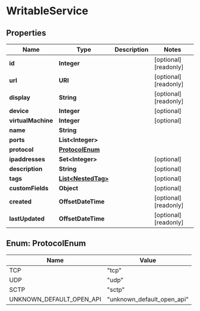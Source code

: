 

# WritableService


## Properties

| Name | Type | Description | Notes |
|------------ | ------------- | ------------- | -------------|
|**id** | **Integer** |  |  [optional] [readonly] |
|**url** | **URI** |  |  [optional] [readonly] |
|**display** | **String** |  |  [optional] [readonly] |
|**device** | **Integer** |  |  [optional] |
|**virtualMachine** | **Integer** |  |  [optional] |
|**name** | **String** |  |  |
|**ports** | **List&lt;Integer&gt;** |  |  |
|**protocol** | [**ProtocolEnum**](#ProtocolEnum) |  |  |
|**ipaddresses** | **Set&lt;Integer&gt;** |  |  [optional] |
|**description** | **String** |  |  [optional] |
|**tags** | [**List&lt;NestedTag&gt;**](NestedTag.md) |  |  [optional] |
|**customFields** | **Object** |  |  [optional] |
|**created** | **OffsetDateTime** |  |  [optional] [readonly] |
|**lastUpdated** | **OffsetDateTime** |  |  [optional] [readonly] |



## Enum: ProtocolEnum

| Name | Value |
|---- | -----|
| TCP | &quot;tcp&quot; |
| UDP | &quot;udp&quot; |
| SCTP | &quot;sctp&quot; |
| UNKNOWN_DEFAULT_OPEN_API | &quot;unknown_default_open_api&quot; |



